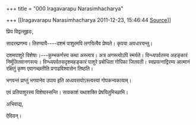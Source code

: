 +++
title = "000 Iragavarapu Narasimhacharya"

+++
[[Iragavarapu Narasimhacharya	2011-12-23, 15:46:44 [Source](https://groups.google.com/g/bvparishat/c/w6FBNQ8IaQ4)]]



प्रिय विद्वत्सुहृदः,

सादरम्प्रणम्य। तिरुप्पावै----दशमं पाशुरमपि लगयित्वैव प्रेष्यते। कृपया अवधारयन्तु।

दशमपाशुरे विशेषाः।---कुम्भकर्णस्य कथा अस्त्यत्र। अत्र अगस्त्योऽपि स्मर्यते। विन्ध्यपर्वतस्य अहङ्कारं निर्मूलितवानगस्त्यः। विन्ध्यपर्वतसदृशमहङ्कारं पाशुरे प्रबोधिता गोपिका जितवती। स्वप्रयत्नाद्विरम्य आत्मानं रक्षितुं कृष्ण एवागच्छतीति प्रगाढविश्वासेन तिष्ठति।

भगवन्तं प्राप्तुं भगवानेव उपाय इति अध्यवसयोऽस्त्यस्यां गोपकन्यकायाम्।

एवं प्रतिपाशुरस्य विशेषास्सन्ति। सावकाशं यथाशक्ति प्रेषयितुमिच्छामि।

अभिवाद्य,

ऐवियन्।

